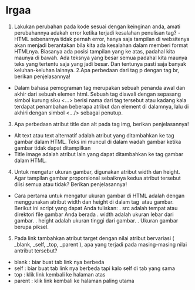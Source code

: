 # Irgaa
1. Lakukan perubahan pada kode sesuai dengan keinginan anda, amati perubahannya adakah error ketika terjadi kesalahan penulisan tag?
-HTML sebenarnya tidak pernah error, hanya saja tampilan di websitenya akan menjadi berantakan bila kita ada kesalahan dalam memberi format HTMLnya. Biasanya ada posisi tampilan yang ke atas, padahal kita maunya di bawah. Ada teksnya yang besar semua padahal kita maunya teks yang tertentu saja yang jadi besar. Dan tentunya pasti saja banyak keluhan-keluhan lainnya.
2.Apa perbedaan dari tag p dengan tag br, berikan penjelasannya!
- Dalam bahasa pemograman tag merupakan sebuah penanda awal dan akhir dari sebuah elemen html. Sebuah tag diawali dengan sepasang simbol kurung siku <...> berisi nama dari tag tersebut atau kadang kala terdapat penambahan beberapa atribut dan element di dalamnya, lalu di akhiri dengan simbol <.../> sebagai penutup.
3. Apa perbedaan atribut title dan alt pada tag img, berikan penjelasannya!
- Alt text atau text alternatif adalah atribut yang ditambahkan ke tag gambar dalam HTML. Teks ini muncul di dalam wadah gambar ketika gambar tidak dapat ditampilkan
- Title image adalah atribut lain yang dapat ditambahkan ke tag gambar dalam HTML.
4. Untuk mengatur ukuran gambar, digunakan atribut width dan height. Agar tampilan gambar proporsional sebaiknya kedua atribut tersebut diisi semua atau tidak? Berikan penjelasannya!
- Cara pertama untuk mengatur ukuran gambar di HTML adalah dengan menggunakan atribut width dan height di dalam tag <img> atau gambar. Berikut ini script yang dapat Anda tuliskan:
. src adalah tempat atau direktori file gambar Anda berada
. width adalah ukuran lebar dari gambar.
. height adalah ukuran tinggi dari gambar.
. Ukuran gambar berupa piksel.
5. Pada link tambahkan atribut target dengan nilai atribut bervariasi ( _blank, _self, _top, _parent ), apa yang terjadi pada masing-masing nilai antribut tersebut?
- blank : biar buat tab link nya berbeda
- self : biar buat tab link nya berbeda tapi kalo self di tab yang sama 
- top : klik link kembali ke halaman atas
- parent : klik link kembali ke halaman paling utama 
